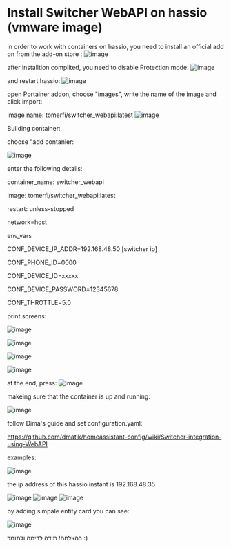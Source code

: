 #  Install Switcher WebAPI on hassio (vmware image)

in order to work with containers on hassio, you need to install an official add on from the add-on store :
![image](https://user-images.githubusercontent.com/61497622/81860682-bf343680-956f-11ea-9d49-b0fe16c081b3.png)
 
 after installtion complited, you need to disable Protection mode:
![image](https://user-images.githubusercontent.com/61497622/81860706-c8250800-956f-11ea-8f66-c6dec7c16b85.png)

and restart hassio:
![image](https://user-images.githubusercontent.com/61497622/81860721-ce1ae900-956f-11ea-9f61-86f69c5d1637.png)

open Portainer addon, choose "images", write the name of the image and click import:

image name:       tomerfi/switcher_webapi:latest
![image](https://user-images.githubusercontent.com/61497622/81860742-d6732400-956f-11ea-981e-ab7422490dea.png)

Building container:

choose "add contanier:

![image](https://user-images.githubusercontent.com/61497622/81860755-db37d800-956f-11ea-9edc-8fa220d80c29.png)

enter the following details:

container_name: switcher_webapi

image: tomerfi/switcher_webapi:latest

restart: unless-stopped

network=host


env_vars

CONF_DEVICE_IP_ADDR=192.168.48.50 [switcher ip]

CONF_PHONE_ID=0000

CONF_DEVICE_ID=xxxxx

CONF_DEVICE_PASSWORD=12345678

CONF_THROTTLE=5.0


print screens:

![image](https://user-images.githubusercontent.com/61497622/81860779-e5f26d00-956f-11ea-855e-ec2d9fb5add4.png)

![image](https://user-images.githubusercontent.com/61497622/81860791-ea1e8a80-956f-11ea-978d-9c5b9b4313a5.png)

![image](https://user-images.githubusercontent.com/61497622/81860805-ee4aa800-956f-11ea-8530-4b59d7a8a2f5.png)

![image](https://user-images.githubusercontent.com/61497622/81860811-f1459880-956f-11ea-9525-af6178adcd4f.png)

at the end, press: ![image](https://user-images.githubusercontent.com/61497622/81860844-fd315a80-956f-11ea-88f2-103414d657b9.png)

makeing sure that the container is up and running:

![image](https://user-images.githubusercontent.com/61497622/81860860-028ea500-9570-11ea-8c05-d964698a97dc.png)

follow Dima's guide and set configuration.yaml:

https://github.com/dmatik/homeassistant-config/wiki/Switcher-integration-using-WebAPI

examples:

![image](https://user-images.githubusercontent.com/61497622/81860888-0f12fd80-9570-11ea-9a77-b9809fda7586.png)

the ip address of this hassio instant is 192.168.48.35

![image](https://user-images.githubusercontent.com/61497622/81860899-15a17500-9570-11ea-98fa-56b765969d50.png)
![image](https://user-images.githubusercontent.com/61497622/81860907-1803cf00-9570-11ea-92de-49fa43126cf1.png)
![image](https://user-images.githubusercontent.com/61497622/81860918-1c2fec80-9570-11ea-9c5f-6795ec06b9b9.png)

by adding simpale entity card you can see:

![image](https://user-images.githubusercontent.com/61497622/81860928-218d3700-9570-11ea-90c6-79832af4e21e.png)



בהצלחה!
תודה לדימה ולתומר  :)
